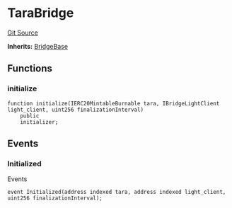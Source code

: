 # TaraBridge
[Git Source](https://github.com-VargaElod23/Taraxa-project/bridge/blob/996f61a29d91a8326c805bfdad924088129ae1a7/src/tara/TaraBridge.sol)

**Inherits:**
[BridgeBase](/src/lib/BridgeBase.sol/abstract.BridgeBase.md)


## Functions
### initialize


```solidity
function initialize(IERC20MintableBurnable tara, IBridgeLightClient light_client, uint256 finalizationInterval)
    public
    initializer;
```

## Events
### Initialized
Events


```solidity
event Initialized(address indexed tara, address indexed light_client, uint256 finalizationInterval);
```

